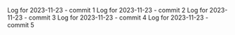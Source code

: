 Log for 2023-11-23 - commit 1
Log for 2023-11-23 - commit 2
Log for 2023-11-23 - commit 3
Log for 2023-11-23 - commit 4
Log for 2023-11-23 - commit 5
